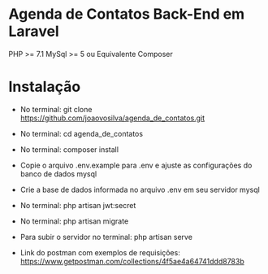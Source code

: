 # Agenda de Contatos Back-End em Laravel
PHP >= 7.1
MySql >= 5 ou Equivalente
Composer

# Instalação
- No terminal: git clone https://github.com/joaovosilva/agenda_de_contatos.git
- No terminal: cd agenda_de_contatos
- No terminal: composer install
- Copie o arquivo .env.example para .env e ajuste as configurações do banco de dados mysql
- Crie a base de dados informada no arquivo .env em seu servidor mysql
- No terminal: php artisan jwt:secret
- No terminal: php artisan migrate

- Para subir o servidor no terminal: php artisan serve

- Link do postman com exemplos de requisições: https://www.getpostman.com/collections/4f5ae4a64741ddd8783b
